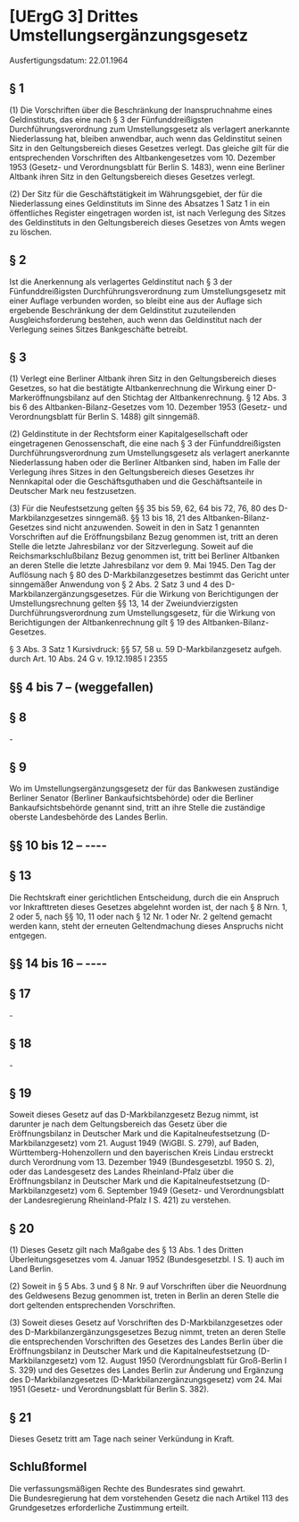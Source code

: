 # [UErgG 3] Drittes Umstellungsergänzungsgesetz

Ausfertigungsdatum: 22.01.1964

 

## § 1

(1) Die Vorschriften über die Beschränkung der Inanspruchnahme eines Geldinstituts, das eine nach § 3 der Fünfunddreißigsten Durchführungsverordnung zum Umstellungsgesetz als verlagert anerkannte Niederlassung hat, bleiben anwendbar, auch wenn das Geldinstitut seinen Sitz in den Geltungsbereich dieses Gesetzes verlegt. Das gleiche gilt für die entsprechenden Vorschriften des Altbankengesetzes vom 10. Dezember 1953 (Gesetz- und Verordnungsblatt für Berlin S. 1483), wenn eine Berliner Altbank ihren Sitz in den Geltungsbereich dieses Gesetzes verlegt.

(2) Der Sitz für die Geschäftstätigkeit im Währungsgebiet, der für die Niederlassung eines Geldinstituts im Sinne des Absatzes 1 Satz 1 in ein öffentliches Register eingetragen worden ist, ist nach Verlegung des Sitzes des Geldinstituts in den Geltungsbereich dieses Gesetzes von Amts wegen zu löschen.


## § 2

Ist die Anerkennung als verlagertes Geldinstitut nach § 3 der Fünfunddreißigsten Durchführungsverordnung zum Umstellungsgesetz mit einer Auflage verbunden worden, so bleibt eine aus der Auflage sich ergebende Beschränkung der dem Geldinstitut zuzuteilenden Ausgleichsforderung bestehen, auch wenn das Geldinstitut nach der Verlegung seines Sitzes Bankgeschäfte betreibt.


## § 3

(1) Verlegt eine Berliner Altbank ihren Sitz in den Geltungsbereich dieses Gesetzes, so hat die bestätigte Altbankenrechnung die Wirkung einer D-Markeröffnungsbilanz auf den Stichtag der Altbankenrechnung. § 12 Abs. 3 bis 6 des Altbanken-Bilanz-Gesetzes vom 10. Dezember 1953 (Gesetz- und Verordnungsblatt für Berlin S. 1488) gilt sinngemäß.

(2) Geldinstitute in der Rechtsform einer Kapitalgesellschaft oder eingetragenen Genossenschaft, die eine nach § 3 der Fünfunddreißigsten Durchführungsverordnung zum Umstellungsgesetz als verlagert anerkannte Niederlassung haben oder die Berliner Altbanken sind, haben im Falle der Verlegung ihres Sitzes in den Geltungsbereich dieses Gesetzes ihr Nennkapital oder die Geschäftsguthaben und die Geschäftsanteile in Deutscher Mark neu festzusetzen.

(3) Für die Neufestsetzung gelten §§ 35 bis 59, 62, 64 bis 72, 76, 80 des D-Markbilanzgesetzes sinngemäß. §§ 13 bis 18, 21 des Altbanken-Bilanz-Gesetzes sind nicht anzuwenden. Soweit in den in Satz 1 genannten Vorschriften auf die Eröffnungsbilanz Bezug genommen ist, tritt an deren Stelle die letzte Jahresbilanz vor der Sitzverlegung. Soweit auf die Reichsmarkschlußbilanz Bezug genommen ist, tritt bei Berliner Altbanken an deren Stelle die letzte Jahresbilanz vor dem 9. Mai 1945. Den Tag der Auflösung nach § 80 des D-Markbilanzgesetzes bestimmt das Gericht unter sinngemäßer Anwendung von § 2 Abs. 2 Satz 3 und 4 des D-Markbilanzergänzungsgesetzes. Für die Wirkung von Berichtigungen der Umstellungsrechnung gelten §§ 13, 14 der Zweiundvierzigsten Durchführungsverordnung zum Umstellungsgesetz, für die Wirkung von Berichtigungen der Altbankenrechnung gilt § 19 des Altbanken-Bilanz-Gesetzes.

§ 3 Abs. 3 Satz 1 Kursivdruck: §§ 57, 58 u. 59 D-Markbilanzgesetz aufgeh. durch Art. 10 Abs. 24 G v. 19.12.1985 I 2355


## §§ 4 bis 7 – (weggefallen)


## § 8

\-


## § 9

Wo im Umstellungsergänzungsgesetz der für das Bankwesen zuständige Berliner Senator (Berliner Bankaufsichtsbehörde) oder die Berliner Bankaufsichtsbehörde genannt sind, tritt an ihre Stelle die zuständige oberste Landesbehörde des Landes Berlin.


## §§ 10 bis 12 – ----


## § 13

Die Rechtskraft einer gerichtlichen Entscheidung, durch die ein Anspruch vor Inkrafttreten dieses Gesetzes abgelehnt worden ist, der nach § 8 Nrn. 1, 2 oder 5, nach §§ 10, 11 oder nach § 12 Nr. 1 oder Nr. 2 geltend gemacht werden kann, steht der erneuten Geltendmachung dieses Anspruchs nicht entgegen.


## §§ 14 bis 16 – ----


## § 17

\-


## § 18

\-


## § 19

Soweit dieses Gesetz auf das D-Markbilanzgesetz Bezug nimmt, ist darunter je nach dem Geltungsbereich das Gesetz über die Eröffnungsbilanz in Deutscher Mark und die Kapitalneufestsetzung (D-Markbilanzgesetz) vom 21. August 1949 (WiGBl. S. 279), auf Baden, Württemberg-Hohenzollern und den bayerischen Kreis Lindau erstreckt durch Verordnung vom 13. Dezember 1949 (Bundesgesetzbl. 1950 S. 2), oder das Landesgesetz des Landes Rheinland-Pfalz über die Eröffnungsbilanz in Deutscher Mark und die Kapitalneufestsetzung (D-Markbilanzgesetz) vom 6. September 1949 (Gesetz- und Verordnungsblatt der Landesregierung Rheinland-Pfalz I S. 421) zu verstehen.


## § 20

(1) Dieses Gesetz gilt nach Maßgabe des § 13 Abs. 1 des Dritten Überleitungsgesetzes vom 4. Januar 1952 (Bundesgesetzbl. I S. 1) auch im Land Berlin.

(2) Soweit in § 5 Abs. 3 und § 8 Nr. 9 auf Vorschriften über die Neuordnung des Geldwesens Bezug genommen ist, treten in Berlin an deren Stelle die dort geltenden entsprechenden Vorschriften.

(3) Soweit dieses Gesetz auf Vorschriften des D-Markbilanzgesetzes oder des D-Markbilanzergänzungsgesetzes Bezug nimmt, treten an deren Stelle die entsprechenden Vorschriften des Gesetzes des Landes Berlin über die Eröffnungsbilanz in Deutscher Mark und die Kapitalneufestsetzung (D-Markbilanzgesetz) vom 12. August 1950 (Verordnungsblatt für Groß-Berlin I S. 329) und des Gesetzes des Landes Berlin zur Änderung und Ergänzung des D-Markbilanzgesetzes (D-Markbilanzergänzungsgesetz) vom 24. Mai 1951 (Gesetz- und Verordnungsblatt für Berlin S. 382).


## § 21

Dieses Gesetz tritt am Tage nach seiner Verkündung in Kraft.


## Schlußformel

Die verfassungsmäßigen Rechte des Bundesrates sind gewahrt.  
Die Bundesregierung hat dem vorstehenden Gesetz die nach Artikel 113 des Grundgesetzes erforderliche Zustimmung erteilt.
